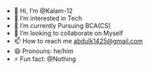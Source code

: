 - 👋 Hi, I’m @Kalam-12
- 👀 I’m interested in Tech
- 🌱 I’m currently Pursuing BCA(CS)
- 💞️ I’m looking to collaborate on Myself
- 📫 How to reach me abdulk1425@gmail.com
- 😄 Pronouns: he/him
- ⚡ Fun fact: @Nothing

<!---
Kalam-12/Kalam-12 is a ✨ special ✨ repository because its `README.md` (this file) appears on your GitHub profile.
You can click the Preview link to take a look at your changes.
--->
